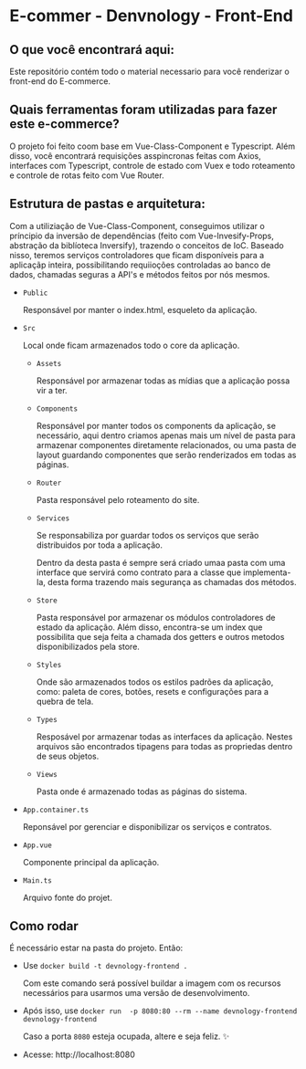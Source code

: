# E-commer - Denvnology - Front-End

## O que você encontrará aqui:

Este repositório contém todo o material necessario para você renderizar o front-end do E-commerce.

## Quais ferramentas foram utilizadas para fazer este e-commerce?

O projeto foi feito coom base em Vue-Class-Component e Typescript. Além disso, você encontrará requisições asspincronas feitas com Axios, interfaces com Typescript, controle de estado com Vuex e todo roteamento e controle de rotas feito com Vue Router.

## Estrutura de pastas e arquitetura:

Com a utiliziação de Vue-Class-Component, conseguimos utilizar o príncipio da inversão de dependências (feito com Vue-Invesify-Props, abstração da biblíoteca Inversify), trazendo o conceitos de IoC. Baseado nisso, teremos serviços controladores que ficam disponíveis para a aplicaçãp inteira, possibilitando requiioções controladas ao banco de dados, chamadas seguras a API's e métodos feitos por nós mesmos.

- `Public`

  Responsável por manter o index.html, esqueleto da aplicação.

- `Src`

  Local onde ficam armazenados todo o core da aplicação.

  - `Assets`

    Responsável por armazenar todas as mídias que a aplicação possa vir a ter.

  - `Components`

    Responsável por manter todos os components da aplicação, se necessário, aqui dentro criamos apenas mais um nível de pasta para armazenar componentes diretamente relacionados, ou uma pasta de layout guardando componentes que serão renderizados em todas as páginas.

  - `Router`

    Pasta responsável pelo roteamento do site.

  - `Services`

    Se responsabiliza por guardar todos os serviços que serão distribuidos por toda a aplicação.

    Dentro da desta pasta é sempre será criado umaa pasta com uma interface que servirá como contrato para a classe que implementa-la, desta forma trazendo mais segurança as chamadas dos métodos.

  - `Store`

    Pasta responsável por armazenar os módulos controladores de estado da aplicação. Além disso, encontra-se um index que possibilita que seja feita a chamada dos getters e outros metodos disponibilizados pela store.

  - `Styles`

    Onde são armazenados todos os estilos padrões da aplicação, como: paleta de cores, botões, resets e configurações para a quebra de tela.

  - `Types`

    Resposável por armazenar todas as interfaces da aplicação. Nestes arquivos são encontrados tipagens para todas as propriedas dentro de seus objetos.

  - `Views`

    Pasta onde é armazenado todas as páginas do sistema.

- `App.container.ts`

  Reponsável por gerenciar e disponibilizar os serviços e contratos.

- `App.vue`

  Componente principal da aplicação.

- `Main.ts`

  Arquivo fonte do projet.

## Como rodar

É necessário estar na pasta do projeto. Então:

- Use `docker build -t devnology-frontend .`

  Com este comando será possível buildar a imagem com os recursos necessários para usarmos uma versão de desenvolvimento.

- Após isso, use `docker run  -p 8080:80 --rm --name devnology-frontend devnology-frontend`

  Caso a porta `8080` esteja ocupada, altere e seja feliz. ✨

- Acesse: http://localhost:8080

